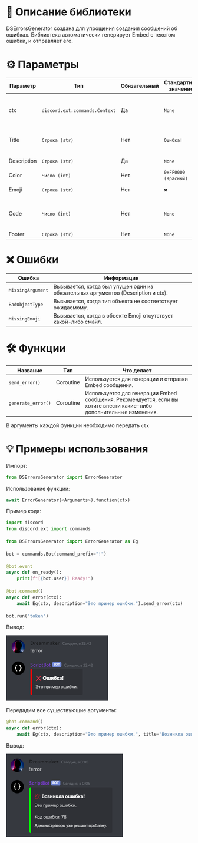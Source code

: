 # 📖 Описание библиотеки

DSErrorsGenerator создана для упрощения создания сообщений об ошибках. Библиотека автоматически генерирует Embed с текстом ошибки, и отправляет его.

# ⚙️ Параметры

Параметр | Тип | Обязательный | Стандартное значение | Информация |
--- | --- | --- | --- |---
ctx | `discord.ext.commands.Context` | Да | `None` | Используется для автоматической отправки сообщения.
Title | `Строка (str)` | Нет | `Ошибка!` | Заголовок эмбеда, сообщающий об ошибке.
Description | `Строка (str)` | Да | `None` | Описание ошибки.
Color | `Число (int)` | Нет | `0xFF0000 (Красный)` | Цвет эмбеда.
Emoji | `Строка (str)` | Нет | `❌` | Смайл в заголовке.
Code | `Число (int)` | Нет | `None` | Код ошибки (если имеется). Находится ниже описания ошибки.
Footer | `Строка (str)` | Нет | `None` | Футер эмбеда.

# ❌ Ошибки

Ошибка | Информация
--- | --- 
`MissingArgument` | Вызывается, когда был упущен один из обязательных аргументов (Description и ctx).
`BadObjectType` | Вызывается, когда тип объекта не соответствует ожидаемому.
`MissingEmoji` | Вызывается, когда в объекте Emoji отсутствует какой-либо смайл.

# 🛠️ Функции

Название | Тип | Что делает
--- | --- | ---
`send_error()` | Coroutine | Используется для генерации и отправки Embed сообщения.
`generate_error()` | Coroutine | Используется для генерации Embed сообщения. Рекомендуется, если вы хотите внести какие-либо дополнительные изменения.

В аргументы каждой функции необходимо передать `ctx`

# 💡 Примеры использования

Импорт:
```py
from DSErrorsGenerator import ErrorGenerator
```

Использование функции:
```py
await ErrorGenerator(<Arguments>).function(ctx)
```

Пример кода:
```py
import discord
from discord.ext import commands

from DSErrorsGenerator import ErrorGenerator as Eg

bot = commands.Bot(command_prefix="!")

@bot.event
async def on_ready():
    print(f"[{bot.user}] Ready!")

@bot.command()
async def error(ctx):
    await Eg(ctx, description="Это пример ошибки.").send_error(ctx)

bot.run("token")
```

Вывод:

![First example of russian documentation](screenshots/example-ru-1.png)

Передадим все существующие аргументы:
```py
@bot.command()
async def error(ctx):
    await Eg(ctx, description="Это пример ошибки.", title="Возникла ошибка!", color=0x00FF00, code=78, emoji="💢", footer="Администраторы уже решают проблему.").send_error(ctx)
```

Вывод:

![Second example of russian documentation](screenshots/example-ru-2.png)

